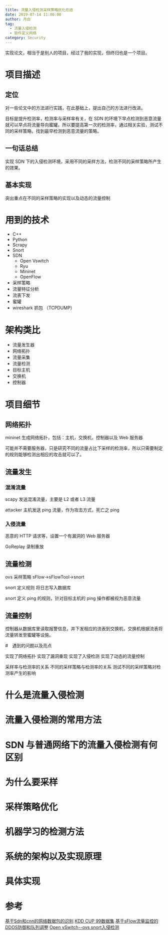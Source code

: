 ```yaml
---
title: 流量入侵检测采样策略优化总结
date: 2019-07-14 11:00:00
author: 月白
tag: 
  - 流量入侵检测
  - 软件定义网络
category: Security
--- 
```


实现论文，相当于是别人的项目，经过了我的实现，但终归也是一个项目。

# 项目描述

## 定位

对一些论文中的方法进行实践，在此基础上，提出自己的方法进行改进。

目标是提升检测率，检测率与采样率有关，在 SDN 的环境下早点检测到恶意流量就可以早点将流量导向蜜罐。所以要提高第一次的检测率，通过相关实验，测试不同的采样策略，找到最早检测到恶意流量的策略。

## 一句话总结

实现 SDN 下的入侵检测环境，采用不同的采样方法，检测不同的采样策略所产生的效果。<!--- 提出新的优化算法，提升检测的效果和效率。 -->

## 基本实现

突出重点在不同的采样策略的实现以及动态的流量控制



# 用到的技术

- C++
- Python
- Scrapy
- Snort
- SDN
  - Open Vswitch
  - Ryu
  - Mininet
  - OpenFlow
- 采样策略
- 流量特征分析
- 流表下发
- 蜜罐
- wireshark 抓包 （TCPDUMP）

# 架构类比

- 流量发生器
- 网络拓扑
- 流量采集
- 流量检测
- 目标主机
- 交换机
- 控制器

# 项目细节

## 网络拓扑

mininet 生成网络拓扑，包括：主机，交换机，控制器以及 Web 服务器

可能并不需要服务器，只是研究不同的流量占比下采样的检测率，所以只需要制定的规则能够检测出相应的攻击就可以了。

## 流量发生

### 混淆流量

scapy 发送混淆流量，主要是 L2 或者 L3 流量

attacker 主机发送 ping 流量，作为攻击方式，死亡之 ping

### 入侵流量

恶意的 HTTP 请求等，设置一个有漏洞的 Web 服务器

GoReplay 录制重放

## 流量检测

ovs 采样策略 sFlow->sFlowTool->snort

snort 定义规则 将日志写入数据库

snort 定义 ping 的规则，针对目标主机的 ping 操作都被视为恶意流量


## 流量控制

控制器从数据库里读取报警信息，并下发相应的流表到交换机，交换机根据流表将流量转发至蜜罐等设施。



#　遇到的问题以及亮点

实现了网络拓扑
实现了漏洞重现
实现了入侵检测
实现了动态的流量控制

采样率与检测率的关系
不同的采样策略与检测率的关系
测试不同的采样策略对检测率产生的影响

# 什么是流量入侵检测


# 流量入侵检测的常用方法


# SDN 与普通网络下的流量入侵检测有何区别

# 为什么要采样

# 采样策略优化

# 机器学习的检测方法

# 系统的架构以及实现原理


# 具体实现


# 参考

[基于Sdn和cnn的网络数据包的识别](https://www.sdnlab.com/23382.html)
[KDD CUP 99数据集](https://blog.csdn.net/com_stu_zhang/article/details/6987632)
[基于sFlow流量监控的DDOS防御和队列调整](https://www.sdnlab.com/12333.html)
[Open vSwitch--ovs snort入侵检测](http://www.aiuxian.com/article/p-1627287.html)

